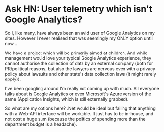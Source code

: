 # Ask HN: User telemetry which isn't Google Analytics?

So I, like many, have always been an avid user of Google Analytics on my sites. However I never realised that was seemingly my ONLY option until now...<p>We have a project which will be primarily aimed at children. And while management would love your typical Google Analytics experience, they cannot authorise the collection of data by an external company (both for PR&#x2F;political reasons, but also the lawyers are nervous even with a privacy policy about lawsuits and other state&#x27;s data collection laws (it might rarely apply)).<p>I&#x27;ve been googling around I&#x27;m really not coming up with much. All everyone talks about is Google Analytics or even Microsoft&#x27;s Azure version of the same (Application Insights, which is still externally grabbed).<p>So what are my options here? .Net would be ideal but failing that anything with a Web-API interface will be workable. It just has to be in-house, and not cost a huge sum (because the politics of spending more than the department budget is a headache).
